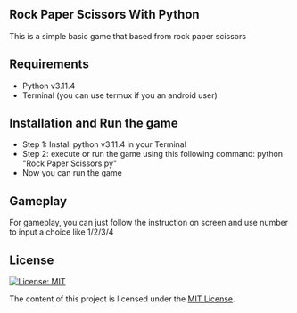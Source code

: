 ## Rock Paper Scissors With Python

This is a simple basic game that based from rock paper
scissors 

## Requirements
- Python v3.11.4
- Terminal (you can use termux if you an android user)

## Installation and Run the game
- Step 1: Install python v3.11.4 in your Terminal
- Step 2: execute or run the game using this following command: python "Rock Paper Scissors.py"
- Now you can run the game

## Gameplay

For gameplay, you can just follow the instruction on screen and use number to input a choice like 1/2/3/4

## License

[![License: MIT](https://img.shields.io/badge/License-MIT-yellow.svg)](https://opensource.org/licenses/MIT)

The content of this project is licensed under the [MIT License](LICENSE).
